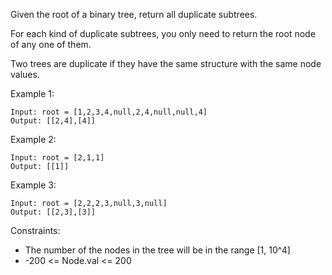 Given the root of a binary tree, return all duplicate subtrees.

For each kind of duplicate subtrees, you only need to return the root node of any one of them.

Two trees are duplicate if they have the same structure with the same node values.

 

Example 1:

```
Input: root = [1,2,3,4,null,2,4,null,null,4]
Output: [[2,4],[4]]
```

Example 2:

```
Input: root = [2,1,1]
Output: [[1]]
```

Example 3:

```
Input: root = [2,2,2,3,null,3,null]
Output: [[2,3],[3]]
```

Constraints:

- The number of the nodes in the tree will be in the range [1, 10^4]
- -200 <= Node.val <= 200